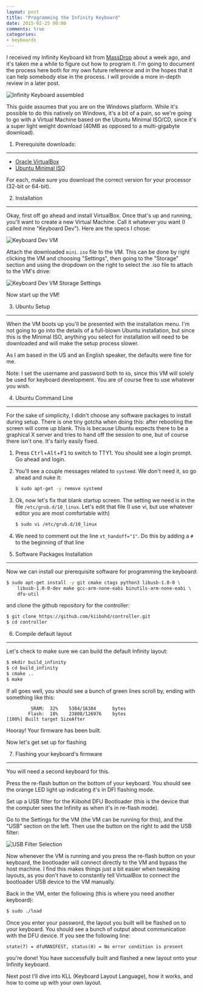 ```yaml
---
layout: post
title: "Programming the Infinity Keyboard"
date: 2015-02-25 00:00
comments: true
categories:
- keyboards
---
```


I received my Infinity Keyboard kit from [MassDrop][1] about a week ago, and
it's taken me a while to figure out how to program it. I'm going to document the
process here both for my own future reference and in the hopes that it can help
somebody else in the process. I will provide a more in-depth review in a later
post.


![Infinity Keyboard assembled](http://i.imgur.com/TmojAvT.jpg?1 "The Infinity Keyboard")

<!-- more -->

This guide assumes that you are on the Windows platform. While it's possible to
do this natively on Windows, it's a bit of a pain, so we're going to go with a
Virtual Machine based on the Ubuntu Minimal ISO/CD, since it's a super light
weight download (40MB as opposed to a multi-gigabyte download).


1. Prerequisite downloads:
--------------------------

* [Oracle VirtualBox][2]
* [Ubuntu Minimal ISO][3]

For each, make sure you download the correct version for your processor
(32-bit or 64-bit).


2. Installation
---------------

Okay, first off go ahead and install VirtualBox. Once that's up and running,
you'll want to create a new Virtual Machine. Call it whatever you want (I called
mine "Keyboard Dev"). Here are the specs I chose:

![Keyboard Dev VM](http://i.imgur.com/MzKzhJN.png)

Attach the downloaded `mini.iso` file to the VM. This can be done by right
clicking the VM and choosing "Settings", then going to the "Storage" section and
using the dropdown on the right to select the .iso file to attach to the VM's
drive:

![Keyboard Dev VM Storage Settings](http://i.imgur.com/1w8u4iu.png)


Now start up the VM!

3. Ubuntu Setup
---------------

When the VM boots up you'll be presented with the installation menu. I'm not
going to go into the details of a full-blown Ubuntu installation, but since this
is the Minimal ISO, anything you select for installation will need to be
downloaded and will make the setup process slower.

As I am based in the US and an English speaker, the defaults were fine for me.

Note: I set the username and password both to `kb`, since this VM will solely be
used for keyboard development. You are of course free to use whatever you wish.


4. Ubuntu Command Line
----------------------

For the sake of simplicity, I didn't choose any software packages to install
during setup. There is one tiny gotcha when doing this: after rebooting the
screen will come up blank. This is because Ubuntu expects there to be a
graphical X server and tries to hand off the session to one, but of course there
isn't one. It's fairly easily fixed.

1. Press <kbd>Ctrl</kbd>+<kbd>Alt</kbd>+<kbd>F1</kbd> to switch to TTY1. You
   should see a login prompt. Go ahead and login.

2. You'll see a couple messages related to `systemd`. We don't need it, so go
   ahead and nuke it:

   ~~~bash
   $ sudo apt-get -y remove systemd
   ~~~

3. Ok, now let's fix that blank startup screen. The setting we need is in the
   file `/etc/grub.d/10_linux`. Let's edit that file (I use vi, but use
   whatever editor you are most comfortable with)

   ~~~bash
   $ sudo vi /etc/grub.d/10_linux
   ~~~

4. We need to comment out the line `vt_handoff="1"`. Do this by adding a `#` to
   the beginning of that line


5. Software Packages Installation
---------------------------------

Now we can install our prerequisite software for programming the keyboard:

~~~bash
$ sudo apt-get install -y git cmake ctags python3 libusb-1.0-0 \
    libusb-1.0-0-dev make gcc-arm-none-eabi binutils-arm-none-eabi \
    dfu-util
~~~

and clone the github repository for the controller:

~~~bash
$ git clone https://github.com/kiibohd/controller.git
$ cd controller
~~~


6. Compile default layout
-------------------------

Let's check to make sure we can build the default Infinity layout:

~~~bash
$ mkdir build_infinity
$ cd build_infinity
$ cmake ..
$ make
~~~

If all goes well, you should see a bunch of green lines scroll by, ending with
something like this:

~~~
         SRAM:  32%    5384/16384      bytes
        Flash:  18%    23808/126976    bytes
[100%] Built target SizeAfter
~~~

Hooray! Your firmware has been built.

Now let's get set up for flashing


7. Flashing your keyboard's firmware
------------------------------------

You will need a second keyboard for this.

Press the re-flash button on the bottom of your keyboard. You should see the
orange LED light up indicating it's in DFI flashing mode.

Set up a USB filter for the Kiibohd DFU Bootloader (this is the device that
the computer sees the Infinity as when it's in re-flash mode).

Go to the Settings for the VM (the VM can be running for this), and the "USB"
section on the left. Then use the button on the right to add the USB filter:

![USB Filter Selection](http://i.imgur.com/mpBbQXl.png)

Now whenever the VM is running and you press the re-flash button on your
keyboard, the bootloader will connect directly to the VM and bypass the host
machine. I find this makes things just a bit easier when tweaking layouts, as
you don't have to constantly tell VirtualBox to connect the bootloader USB
device to the VM manually.

Back in the VM, enter the following (this is where you need another keyboard):

~~~bash
$ sudo ./load
~~~

Once you enter your password, the layout you built will be flashed on to your
keyboard. You should see a bunch of output about communication with the DFU
device. If you see the following line:

~~~
state(7) = dfuMANIFEST, status(0) = No error condition is present
~~~

you're done! You have successfully built and flashed a new layout onto your
Infinity keyboard.

Next post I'll dive into KLL (Keyboard Layout Language), how it works, and
how to come up with your own layout.

[1]: https://www.massdrop.com/buy/infinity-keyboard-kit?mode=guest_open
[2]: https://www.virtualbox.org/wiki/Downloads
[3]: https://help.ubuntu.com/community/Installation/MinimalCD
